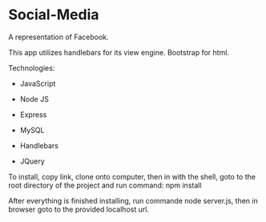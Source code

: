 # Social-Media
A representation of Facebook. 

This app utilizes handlebars for its view engine. Bootstrap for html.

Technologies:

- JavaScript

- Node JS

- Express

- MySQL

- Handlebars

- JQuery


To install, copy link, clone onto computer, then in with the shell, goto to the root directory of the project and run command: npm install

After everything is finished installing, run commande node server.js, then in browser goto to the provided localhost url.
